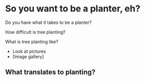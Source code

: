 # So you want to be a planter, eh?



Do you have what it takes to be a planter?

How difficult is tree planting?

What is tree planting like?

- Look at pictures
- [Image gallery]



## What translates to planting?

